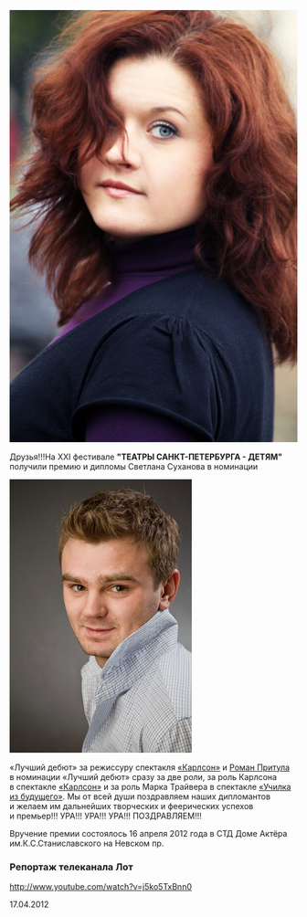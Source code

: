 ![](image-01.jpg)


Друзья!!!На ХХI фестивале **"ТЕАТРЫ САНКТ-ПЕТЕРБУРГА - ДЕТЯМ"** получили премию и дипломы Светлана Суханова в номинации


[
![](../../press/u-kazhdogo-iz-nas-svoi-karlson/image-02.jpg)
][0]


«Лучший дебют» за режиссуру спектакля [«Карлсон»][1] и [Роман Притула][0] в номинации «Лучший дебют» сразу за две роли, за роль Карлсона в спектакле [«Карлсон»][1] и за роль Марка Трайвера в спектакле [«Училка из будущего»][2]. Мы от всей души поздравляем наших дипломантов и желаем им дальнейших творческих и феерических успехов и премьер!!! УРА!!! УРА!!! УРА!!! ПОЗДРАВЛЯЕМ!!!


Вручение премии состоялось 16 апреля 2012 года в СТД Доме Актёра им.К.С.Станиславского на Невском пр.


### Репортаж телеканала Лот


http://www.youtube.com/watch?v=j5ko5TxBnn0



17.04.2012

[0]: ../../person/roman-pritula "Роман Притула"
[1]: ../../performance/karlson "Карлсон"
[2]: ../../performance/uchilka-iz-buduschego "Училка из будущего"
